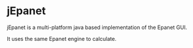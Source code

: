 # jEpanet

jEpanet is a multi-platform java based implementation of the Epanet GUI.

It uses the same Epanet engine to calculate.
